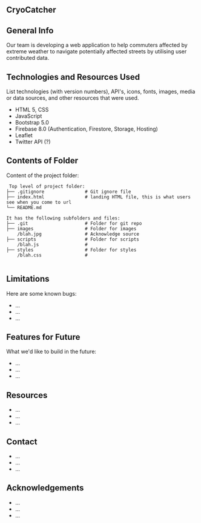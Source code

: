 ## CryoCatcher

## General Info
Our team is developing a web application to help commuters affected by extreme weather to navigate potentially affected streets by utilising user contributed data.
	
## Technologies and Resources Used
List technologies (with version numbers), API's, icons, fonts, images, media or data sources, and other resources that were used.
* HTML 5, CSS
* JavaScript
* Bootstrap 5.0
* Firebase 8.0 (Authentication, Firestore, Storage, Hosting)
* Leaflet
* Twitter API (?)

## Contents of Folder 
Content of the project folder:

```
 Top level of project folder: 
├── .gitignore               # Git ignore file
├── index.html               # landing HTML file, this is what users see when you come to url
└── README.md

It has the following subfolders and files:
├── .git                     # Folder for git repo
├── images                   # Folder for images
    /blah.jpg                # Acknowledge source
├── scripts                  # Folder for scripts
    /blah.js                 # 
├── styles                   # Folder for styles
    /blah.css                # 


```
## Limitations
Here are some known bugs:
* ...
* ...
* ...

## Features for Future
What we'd like to build in the future:
* ...
* ...
* ...
	
## Resources
* ...
* ... 
* ...

## Contact
* ...
* ... 
* ... 

## Acknowledgements
* ... 
* ... 
* ...
